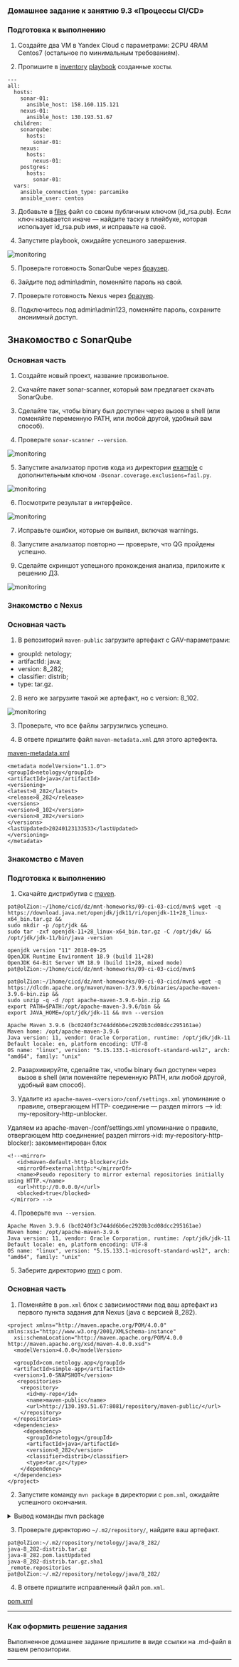 ### Домашнее задание к занятию 9.3 «Процессы CI/CD»

### Подготовка к выполнению

1. Создайте два VM в Yandex Cloud с параметрами: 2CPU 4RAM Centos7 (остальное по минимальным требованиям).

2. Пропишите в [inventory](./infrastructure/inventory/cicd/hosts.yml) [playbook](./infrastructure/site.yml) созданные хосты.

```
---
all:
  hosts:
    sonar-01:
      ansible_host: 158.160.115.121
    nexus-01:
      ansible_host: 130.193.51.67
  children:
    sonarqube:
      hosts:
        sonar-01:
    nexus:
      hosts:
        nexus-01:
    postgres:
      hosts:
        sonar-01:
  vars:
    ansible_connection_type: parcamiko
    ansible_user: centos
```

3. Добавьте в [files](./infrastructure/files/) файл со своим публичным ключом (id_rsa.pub). Если ключ называется иначе — найдите таску в плейбуке, которая использует id_rsa.pub имя, и исправьте на своё.

4. Запустите playbook, ожидайте успешного завершения.

![monitoring](https://github.com/PatKolzin/CI-CD-8.3/blob/main/IMG/1.png)

5. Проверьте готовность SonarQube через [браузер](http://localhost:9000).

6. Зайдите под admin\admin, поменяйте пароль на свой.

7.  Проверьте готовность Nexus через [бразуер](http://localhost:8081).

8. Подключитесь под admin\admin123, поменяйте пароль, сохраните анонимный доступ.

## Знакомоство с SonarQube

### Основная часть

1. Создайте новый проект, название произвольное.

2. Скачайте пакет sonar-scanner, который вам предлагает скачать SonarQube.

3. Сделайте так, чтобы binary был доступен через вызов в shell (или поменяйте переменную PATH, или любой другой, удобный вам способ).

4. Проверьте `sonar-scanner --version`.

![monitoring](https://github.com/PatKolzin/CI-CD-8.3/blob/main/IMG/2.png)

5. Запустите анализатор против кода из директории [example](./example) с дополнительным ключом `-Dsonar.coverage.exclusions=fail.py`.

![monitoring](https://github.com/PatKolzin/CI-CD-8.3/blob/main/IMG/3.png)


6. Посмотрите результат в интерфейсе.

![monitoring](https://github.com/PatKolzin/CI-CD-8.3/blob/main/IMG/4.png)


7. Исправьте ошибки, которые он выявил, включая warnings.

8. Запустите анализатор повторно — проверьте, что QG пройдены успешно.

9. Сделайте скриншот успешного прохождения анализа, приложите к решению ДЗ.

![monitoring](https://github.com/PatKolzin/CI-CD-8.3/blob/main/IMG/5.png)



### Знакомство с Nexus

### Основная часть


1. В репозиторий `maven-public` загрузите артефакт с GAV-параметрами:

 *    groupId: netology;
 *    artifactId: java;
 *    version: 8_282;
 *    classifier: distrib;
 *    type: tar.gz.
   
2. В него же загрузите такой же артефакт, но с version: 8_102.

![monitoring](https://github.com/PatKolzin/CI-CD-8.3/blob/main/IMG/6.png)

3. Проверьте, что все файлы загрузились успешно.

4. В ответе пришлите файл `maven-metadata.xml` для этого артефекта.

[maven-metadata.xml](https://github.com/PatKolzin/CI-CD-8.3/blob/main/files/maven-metadata.xml)

```
<metadata modelVersion="1.1.0">
<groupId>netology</groupId>
<artifactId>java</artifactId>
<versioning>
<latest>8_282</latest>
<release>8_282</release>
<versions>
<version>8_102</version>
<version>8_282</version>
</versions>
<lastUpdated>20240123133533</lastUpdated>
</versioning>
</metadata>
```

### Знакомство с Maven


### Подготовка к выполнению


1. Скачайте дистрибутив с [maven](https://maven.apache.org/download.cgi).

```
pat@olZion:~/1home/cicd/dz/mnt-homeworks/09-ci-03-cicd/mvn$ wget -q https://download.java.net/openjdk/jdk11/ri/openjdk-11+28_linux-x64_bin.tar.gz && 
sudo mkdir -p /opt/jdk && 
sudo tar -zxf openjdk-11+28_linux-x64_bin.tar.gz -C /opt/jdk/ && 
/opt/jdk/jdk-11/bin/java -version

openjdk version "11" 2018-09-25
OpenJDK Runtime Environment 18.9 (build 11+28)
OpenJDK 64-Bit Server VM 18.9 (build 11+28, mixed mode)
pat@olZion:~/1home/cicd/dz/mnt-homeworks/09-ci-03-cicd/mvn$ 
```

```
pat@olZion:~/1home/cicd/dz/mnt-homeworks/09-ci-03-cicd/mvn$ wget -q https://dlcdn.apache.org/maven/maven-3/3.9.6/binaries/apache-maven-3.9.6-bin.zip && 
sudo unzip -q -d /opt apache-maven-3.9.6-bin.zip && 
export PATH=$PATH:/opt/apache-maven-3.9.6/bin && 
export JAVA_HOME=/opt/jdk/jdk-11 && mvn --version

Apache Maven 3.9.6 (bc0240f3c744dd6b6ec2920b3cd08dcc295161ae)
Maven home: /opt/apache-maven-3.9.6
Java version: 11, vendor: Oracle Corporation, runtime: /opt/jdk/jdk-11
Default locale: en, platform encoding: UTF-8
OS name: "linux", version: "5.15.133.1-microsoft-standard-wsl2", arch: "amd64", family: "unix"

```


2. Разархивируйте, сделайте так, чтобы binary был доступен через вызов в shell (или поменяйте переменную PATH, или любой другой, удобный вам способ).

3. Удалите из `apache-maven-<version>/conf/settings.xml` упоминание о правиле, отвергающем HTTP- соединение — раздел mirrors —> id: my-repository-http-unblocker.

Удаляем из apache-maven-<version>/conf/settings.xml упоминание о правиле, отвергающем http соединение( раздел mirrors->id: my-repository-http-blocker): закомментирован блок

```
<!--<mirror>
   <id>maven-default-http-blocker</id>
   <mirrorOf>external:http:*</mirrorOf>
   <name>Pseudo repository to mirror external repositories initially using HTTP.</name>
   <url>http://0.0.0.0/</url>
   <blocked>true</blocked>
 </mirror> -->
```

4. Проверьте `mvn --version`.

```
Apache Maven 3.9.6 (bc0240f3c744dd6b6ec2920b3cd08dcc295161ae)
Maven home: /opt/apache-maven-3.9.6
Java version: 11, vendor: Oracle Corporation, runtime: /opt/jdk/jdk-11
Default locale: en, platform encoding: UTF-8
OS name: "linux", version: "5.15.133.1-microsoft-standard-wsl2", arch: "amd64", family: "unix"
```

5. Заберите директорию [mvn](./mvn) с pom.



### Основная часть


1. Поменяйте в `pom.xml` блок с зависимостями под ваш артефакт из первого пункта задания для Nexus (java с версией 8_282).

```
<project xmlns="http://maven.apache.org/POM/4.0.0" xmlns:xsi="http://www.w3.org/2001/XMLSchema-instance"
  xsi:schemaLocation="http://maven.apache.org/POM/4.0.0 http://maven.apache.org/xsd/maven-4.0.0.xsd">
  <modelVersion>4.0.0</modelVersion>
 
  <groupId>com.netology.app</groupId>
  <artifactId>simple-app</artifactId>
  <version>1.0-SNAPSHOT</version>
   <repositories>
    <repository>
      <id>my-repo</id>
      <name>maven-public</name>
      <url>http://130.193.51.67:8081/repository/maven-public/</url>
    </repository>
  </repositories>
  <dependencies>
     <dependency>
      <groupId>netology</groupId>
      <artifactId>java</artifactId>
      <version>8_282</version>
      <classifier>distrib</classifier>
      <type>tar.gz</type>
    </dependency>
  </dependencies>
</project>
```

2. Запустите команду `mvn package` в директории с `pom.xml`, ожидайте успешного окончания.

<details><summary>Вывод команды mvn package</summary>

```
pat@olZion:~/1home/cicd/dz/mnt-homeworks/09-ci-03-cicd/mvn$ mvn package
[INFO] Scanning for projects...
[INFO]
[INFO] --------------------< com.netology.app:simple-app >---------------------
[INFO] Building simple-app 1.0-SNAPSHOT
[INFO]   from pom.xml
[INFO] --------------------------------[ jar ]---------------------------------
[INFO]
[INFO] --- resources:3.3.1:resources (default-resources) @ simple-app ---
[WARNING] Using platform encoding (UTF-8 actually) to copy filtered resources, i.e. build is platform dependent!
[INFO] skip non existing resourceDirectory /home/pat/1home/cicd/dz/mnt-homeworks/09-ci-03-cicd/mvn/src/main/resources
[INFO]
[INFO] --- compiler:3.11.0:compile (default-compile) @ simple-app ---
[INFO] No sources to compile
[INFO]
[INFO] --- resources:3.3.1:testResources (default-testResources) @ simple-app ---
[WARNING] Using platform encoding (UTF-8 actually) to copy filtered resources, i.e. build is platform dependent!
[INFO] skip non existing resourceDirectory /home/pat/1home/cicd/dz/mnt-homeworks/09-ci-03-cicd/mvn/src/test/resources
[INFO]
[INFO] --- compiler:3.11.0:testCompile (default-testCompile) @ simple-app ---
[INFO] No sources to compile
[INFO]
[INFO] --- surefire:3.2.2:test (default-test) @ simple-app ---
[INFO] No tests to run.
[INFO]
[INFO] --- jar:3.3.0:jar (default-jar) @ simple-app ---
[WARNING] JAR will be empty - no content was marked for inclusion!
[INFO] ------------------------------------------------------------------------
[INFO] BUILD SUCCESS
[INFO] ------------------------------------------------------------------------
[INFO] Total time:  0.962 s
[INFO] Finished at: 2024-02-06T16:06:03+03:00
[INFO] ------------------------------------------------------------------------
```

</details>

3. Проверьте директорию `~/.m2/repository/`, найдите ваш артефакт.

```
pat@olZion:~/.m2/repository/netology/java/8_282/
java-8_282-distrib.tar.gz	
java-8_282.pom.lastUpdated
java-8_282-distrib.tar.gz.sha1	
_remote.repositories
pat@olZion:~/.m2/repository/netology/java/8_282/ 
```
4. В ответе пришлите исправленный файл `pom.xml`.

[pom.xml](https://github.com/PatKolzin/CI-CD-8.3/blob/main/files/pom.xml)


---

### Как оформить решение задания

Выполненное домашнее задание пришлите в виде ссылки на .md-файл в вашем репозитории.

---

